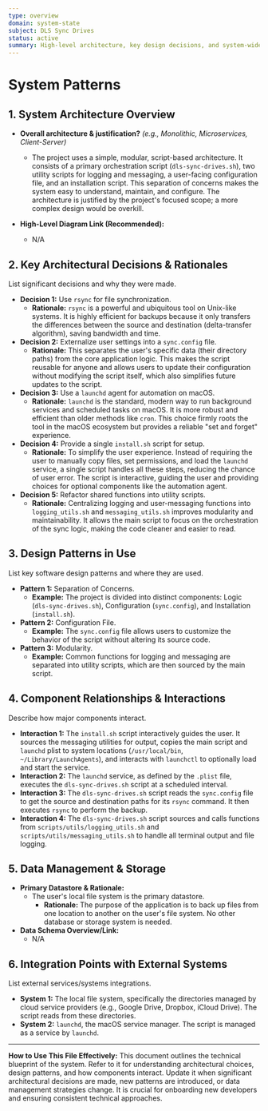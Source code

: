 ```yaml
---
type: overview
domain: system-state
subject: DLS Sync Drives
status: active
summary: High-level architecture, key design decisions, and system-wide patterns for the DLS Sync Drives utility.
---
```

# System Patterns

## 1. System Architecture Overview

*   **Overall architecture & justification?** *(e.g., Monolithic, Microservices, Client-Server)*
    *   The project uses a simple, modular, script-based architecture. It consists of a primary orchestration script (`dls-sync-drives.sh`), two utility scripts for logging and messaging, a user-facing configuration file, and an installation script. This separation of concerns makes the system easy to understand, maintain, and configure. The architecture is justified by the project's focused scope; a more complex design would be overkill.

*   **High-Level Diagram Link (Recommended):**
    *   N/A

## 2. Key Architectural Decisions & Rationales

List significant decisions and why they were made.

*   **Decision 1:** Use `rsync` for file synchronization.
    *   **Rationale:** `rsync` is a powerful and ubiquitous tool on Unix-like systems. It is highly efficient for backups because it only transfers the differences between the source and destination (delta-transfer algorithm), saving bandwidth and time.
*   **Decision 2:** Externalize user settings into a `sync.config` file.
    *   **Rationale:** This separates the user's specific data (their directory paths) from the core application logic. This makes the script reusable for anyone and allows users to update their configuration without modifying the script itself, which also simplifies future updates to the script.
*   **Decision 3:** Use a `launchd` agent for automation on macOS.
    *   **Rationale:** `launchd` is the standard, modern way to run background services and scheduled tasks on macOS. It is more robust and efficient than older methods like `cron`. This choice firmly roots the tool in the macOS ecosystem but provides a reliable "set and forget" experience.
*   **Decision 4:** Provide a single `install.sh` script for setup.
    *   **Rationale:** To simplify the user experience. Instead of requiring the user to manually copy files, set permissions, and load the `launchd` service, a single script handles all these steps, reducing the chance of user error. The script is interactive, guiding the user and providing choices for optional components like the automation agent.
*   **Decision 5:** Refactor shared functions into utility scripts.
    *   **Rationale:** Centralizing logging and user-messaging functions into `logging_utils.sh` and `messaging_utils.sh` improves modularity and maintainability. It allows the main script to focus on the orchestration of the sync logic, making the code cleaner and easier to read.

## 3. Design Patterns in Use

List key software design patterns and where they are used.

*   **Pattern 1:** Separation of Concerns.
    *   **Example:** The project is divided into distinct components: Logic (`dls-sync-drives.sh`), Configuration (`sync.config`), and Installation (`install.sh`).
*   **Pattern 2:** Configuration File.
    *   **Example:** The `sync.config` file allows users to customize the behavior of the script without altering its source code.
*   **Pattern 3:** Modularity.
    *   **Example:** Common functions for logging and messaging are separated into utility scripts, which are then sourced by the main script.

## 4. Component Relationships & Interactions

Describe how major components interact.

*   **Interaction 1:** The `install.sh` script interactively guides the user. It sources the messaging utilities for output, copies the main script and `launchd` plist to system locations (`/usr/local/bin`, `~/Library/LaunchAgents`), and interacts with `launchctl` to optionally load and start the service.
*   **Interaction 2:** The `launchd` service, as defined by the `.plist` file, executes the `dls-sync-drives.sh` script at a scheduled interval.
*   **Interaction 3:** The `dls-sync-drives.sh` script reads the `sync.config` file to get the source and destination paths for its `rsync` command. It then executes `rsync` to perform the backup.
*   **Interaction 4:** The `dls-sync-drives.sh` script sources and calls functions from `scripts/utils/logging_utils.sh` and `scripts/utils/messaging_utils.sh` to handle all terminal output and file logging.

## 5. Data Management & Storage

*   **Primary Datastore & Rationale:**
    *   The user's local file system is the primary datastore.
        *   **Rationale:** The purpose of the application is to back up files from one location to another on the user's file system. No other database or storage system is needed.
*   **Data Schema Overview/Link:**
    *   N/A

## 6. Integration Points with External Systems

List external services/systems integrations.

*   **System 1:** The local file system, specifically the directories managed by cloud service providers (e.g., Google Drive, Dropbox, iCloud Drive). The script reads from these directories.
*   **System 2:** `launchd`, the macOS service manager. The script is managed as a service by `launchd`.

---
**How to Use This File Effectively:**
This document outlines the technical blueprint of the system. Refer to it for understanding architectural choices, design patterns, and how components interact. Update it when significant architectural decisions are made, new patterns are introduced, or data management strategies change. It is crucial for onboarding new developers and ensuring consistent technical approaches.
